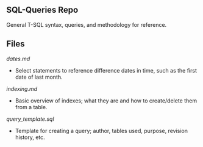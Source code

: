 ## SQL-Queries Repo
General T-SQL syntax, queries, and methodology for reference.

## Files
_dates.md_
* Select statements to reference difference dates in time, such as the first date of last month.

_indexing.md_
* Basic overview of indexes; what they are and how to create/delete them from a table.

_query_template.sql_
* Template for creating a query; author, tables used, purpose, revision history, etc.
